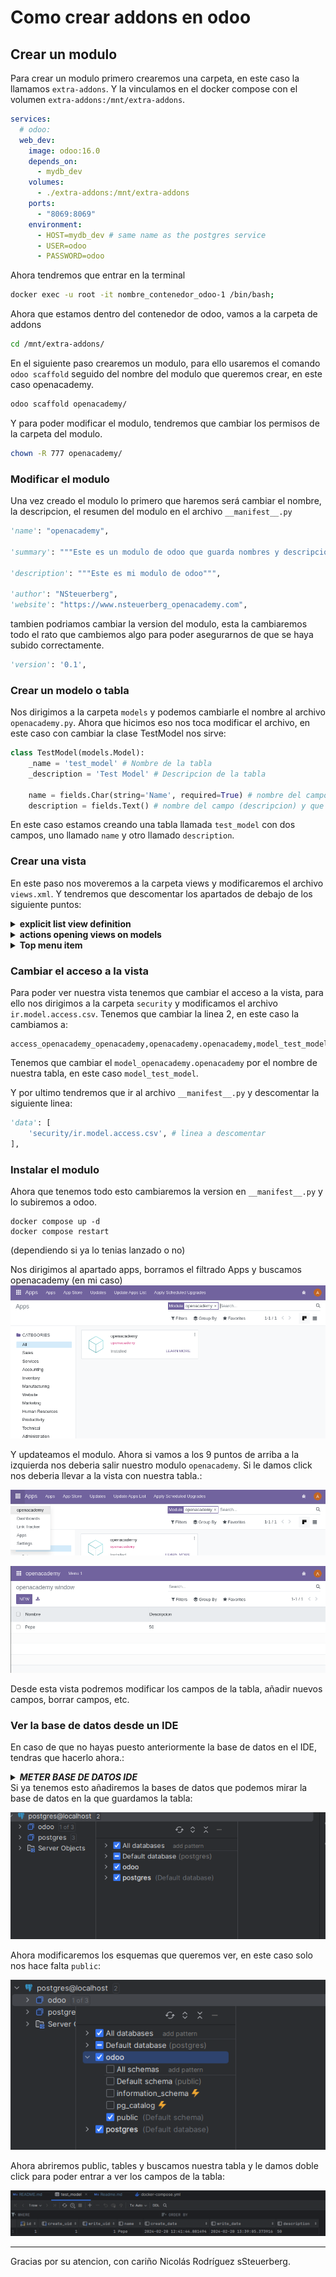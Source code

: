 # Como crear addons en odoo

## Crear un modulo
Para crear un modulo primero crearemos una carpeta, en este caso la llamamos `extra-addons`. 
Y la vinculamos en el docker compose con el volumen `extra-addons:/mnt/extra-addons`.
```yaml
services:
  # odoo:
  web_dev:
    image: odoo:16.0
    depends_on:
      - mydb_dev
    volumes:
      - ./extra-addons:/mnt/extra-addons
    ports:
      - "8069:8069"
    environment:
      - HOST=mydb_dev # same name as the postgres service
      - USER=odoo
      - PASSWORD=odoo
```
Ahora tendremos que entrar en la terminal

```bash
docker exec -u root -it nombre_contenedor_odoo-1 /bin/bash;
```
Ahora que estamos dentro del contenedor de odoo, vamos a la carpeta de addons
```bash
cd /mnt/extra-addons/
```
En el siguiente paso crearemos un modulo, para ello usaremos el comando `odoo scaffold` seguido del nombre del modulo que queremos crear, en este caso openacademy.
```bash
odoo scaffold openacademy/
```
Y para poder modificar el modulo, tendremos que cambiar los permisos de la carpeta del modulo.
```bash
chown -R 777 openacademy/
```

### Modificar el modulo
Una vez creado el modulo lo primero que haremos será cambiar el nombre, la descripcion, el resumen del modulo en el archivo `__manifest__.py`
```python
'name': "openacademy",

'summary': """Este es un modulo de odoo que guarda nombres y descripciones de cosas.""",

'description': """Este es mi modulo de odoo""",

'author': "NSteuerberg",
'website': "https://www.nsteuerberg_openacademy.com",
```
tambien podriamos cambiar la version del modulo, esta la cambiaremos todo el rato que  cambiemos algo para poder asegurarnos de que se haya subido correctamente.
```python
'version': '0.1',
```

### Crear un modelo o tabla
Nos dirigimos a la carpeta `models` y podemos cambiarle el nombre al archivo `openacademy.py`. 
Ahora que hicimos eso nos toca modificar el archivo, en este caso con cambiar la clase TestModel nos sirve:
```python
class TestModel(models.Model):
    _name = 'test_model' # Nombre de la tabla
    _description = 'Test Model' # Descripcion de la tabla

    name = fields.Char(string='Name', required=True) # nombre del campo (name) y que tipo es + si es requerido
    description = fields.Text() # nombre del campo (descripcion) y que tipo es
```
En este caso estamos creando una tabla llamada `test_model` con dos campos, uno llamado `name` y otro llamado `description`.

### Crear una vista
En este paso nos moveremos a la carpeta views y modificaremos el archivo `views.xml`. Y tendremos que descomentar los apartados de debajo de los siguiente puntos:
<details><summary><b>explicit list view definition</b></summary>

    <record model="ir.ui.view" id="openacademy.list">
      <field name="name">openacademy list</field>
      <field name="model">test_model</field> 
      <field name="arch" type="xml">
        <tree>
          <field name="name"/>
          <field name="description"/>
        </tree>
      </field>
    </record>
Cambiando en el apartado `<field name="model">` por el nombre de la tabla que hemos creado, en este caso `test_model`.

Y en el apartado `<tree>` poniendo los campos de nuestra tabla
</details>

<details><summary><b>actions opening views on models</b></summary>

    <record model="ir.actions.act_window" id="openacademy.action_window">
      <field name="name">openacademy window</field>
      <field name="res_model">test_model</field>
      <field name="view_mode">tree,form</field>
    </record>

Cambiando en el apartado `<field name="res_model">` por el nombre de nuestra tabla, en este caso `test_model`.
</details>

<details><summary><b>Top menu item</b></summary>
Descomentamos el top menu item, menu categories y 1 action 

    <menuitem name="openacademy" id="openacademy.menu_root"/>

    <!-- menu categories -->
    <menuitem name="Menu 1" id="openacademy.menu_1" parent="openacademy.menu_root"/>
    <menuitem name="Menu 2" id="openacademy.menu_2" parent="openacademy.menu_root"/>

    <!-- actions -->
    <menuitem name="List" id="openacademy.menu_1_list" parent="openacademy.menu_1"
              action="openacademy.action_window"/>

Y en este apartado no hace falta cambiar nada.
</details>

### Cambiar el acceso a la vista
Para poder ver nuestra vista tenemos que cambiar el acceso a la vista, 
para ello nos dirigimos a la carpeta `security` y modificamos el archivo `ir.model.access.csv`.
Tenemos que cambiar la linea 2, en este caso la cambiamos a:
```csv
access_openacademy_openacademy,openacademy.openacademy,model_test_model,base.group_user,1,1,1,1
```
Tenemos que cambiar el `model_openacademy.openacademy` por el nombre de nuestra tabla, en este caso `model_test_model`.

Y por ultimo tendremos que ir al archivo `__manifest__.py` y descomentar la siguiente linea:
```python
'data': [
    'security/ir.model.access.csv', # linea a descomentar
],
```

### Instalar el modulo
Ahora que tenemos todo esto cambiaremos la version en `__manifest__.py` y lo subiremos a odoo.
```shell
docker compose up -d
docker compose restart
```
(dependiendo si ya lo tenias lanzado o no)

Nos dirigimos al apartado apps, borramos el filtrado Apps y buscamos openacademy (en mi caso)
![imagen1](imagenes/openacademy.png)

Y updateamos el modulo. Ahora si vamos a los 9 puntos de arriba a la izquierda nos deberia salir nuestro modulo `openacademy`.
Si le damos click nos deberia llevar a la vista con nuestra tabla.:

![imagen2](imagenes/puntos.png)

![imagen3](imagenes/vista.png)

Desde esta vista podremos modificar los campos de la tabla, añadir nuevos campos, borrar campos, etc.

### Ver la base de datos desde un IDE
En caso de que no hayas puesto anteriormente la base de datos en el IDE, tendras que hacerlo ahora.:
<details><summary><b><i>METER BASE DE DATOS IDE</i></b></summary>
<p>
En caso de que estés usando pycharm como yo, en la pestaña de la derecha le damos al boton de `Database` y nos aparecera una ventana donde podemos ver las bases de datos que tenemos.
Al no tener ninguna le daremos al + , despues a `Add a Database` y nos aparecera una ventana donde pondremos elegir el servicio, en este caso usaremos la de postgres, nos aparecera otra ventana donde tendremos que poner el nombre de la base de datos, el usuario y la contraseña.
En esta ventana puede que te salga que tienes que descargar un driver, si es así hazlo. Cuando tengas eso configurado y descargado el Driver pulsa en `Test Connection` si te dice que la conexion es correcta pulsa en `Apply` y despues en `OK`. Ahora donde no teniamos ninguna base de datos ya deberiamos tener la que acabamos de crear.

<img src="imagenes/database.png"/>
<img src="imagenes/database2.png"/>
<img src="imagenes/database3.png"/>
</p>
</details>
Si ya tenemos esto añadiremos la bases de datos que podemos mirar la base de datos en la que guardamos la tabla:

![imagen4](imagenes/database.png)

Ahora modificaremos los esquemas que queremos ver, en este caso solo nos hace falta `public`:

![imagen5](imagenes/esquemas.png)

Ahora abriremos public, tables y buscamos nuestra tabla y le damos doble click para poder entrar a ver los campos de la tabla:

![imagen6](imagenes/tabla.png)

---
Gracias por su atencion, con cariño Nicolás Rodríguez sSteuerberg.